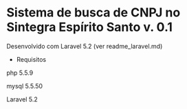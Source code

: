 # Sistema de busca de CNPJ no Sintegra Espírito Santo v. 0.1

Desenvolvido com Laravel 5.2 (ver readme_laravel.md)

- Requisitos

php 5.5.9

mysql 5.5.50

Laravel 5.2

